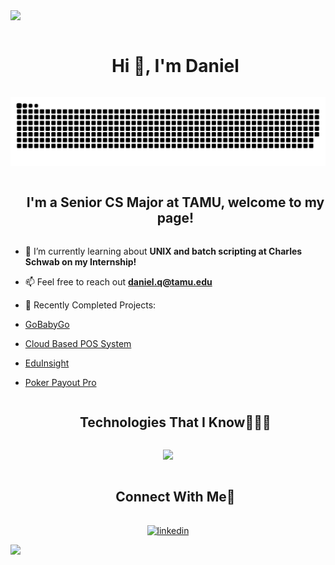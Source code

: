 <!--horizontal divider(gradiant)-->
<img src="https://user-images.githubusercontent.com/73097560/115834477-dbab4500-a447-11eb-908a-139a6edaec5c.gif">

<!--h1 without bottom border-->
<div id="user-content-toc">
  <ul align="center">
    <summary><h1 style="display: inline-block">Hi 👋, I'm Daniel</h1></summary>
  </ul>
</div>


<!--- snake -->
<div align="center">
  <img  src="https://github.com/1999AZZAR/1999AZZAR/blob/main/resources/img/grid-snake.svg"
       alt="snake" /></a>
</div>

<div id="user-content-toc">
  <ul align="center">
    <summary><h2 style="display: inline-block">I'm a Senior CS Major at TAMU, welcome to my page!</h2></summary>
  </ul>
</div>

<!--Intro start-->
- 🌱 I’m currently learning about **UNIX and batch scripting at Charles Schwab on my Internship!**

- 📫 Feel free to reach out **daniel.q@tamu.edu**

- 🎉 Recently Completed Projects:


-   <a href="https://gobababygo-tamu-ba307e044d8a.herokuapp.com/" target="_blank">GoBabyGo</a>
-   <a href="https://github.com/danielquerrey/Cloud-Based-POS-System" target="_blank">Cloud Based POS System</a>
-   <a href="https://github.com/danielquerrey/EduInsight" target="_blank">EduInsight</a>
-   <a href="https://danielquerrey.github.io/PokerPayoutPro/" target="_blank">Poker Payout Pro</a>
<!--Intro end-->

<!--h1 without bottom border-->
<div id="user-content-toc">
  <ul align="center">
    <summary><h2 style="display: inline-block">Technologies That I Know👨🏻‍💻</h2></summary>
  </ul>
</div>
<!--tech stack icons-->
<p align="center">
  <a href="https://skillicons.dev">
    <img src="https://skillicons.dev/icons?i=py,cpp,java,js,html,django,postgres,aws,azure,linux,bootstrap,css,discord,github,git,latex,vscode&perline=8" />
  </a>
</p>

<div id="user-content-toc">
  <ul align="center">
    <summary><h2 style="display: inline-block">Connect With Me🤝</h2></summary>
  </ul>
</div>

<!--icons and links-->
<p align="center">
<a href="https://www.linkedin.com/in/daniel-querrey/" target="blank"><img align="center" src="https://user-images.githubusercontent.com/88904952/234979284-68c11d7f-1acc-4f0c-ac78-044e1037d7b0.png" alt="linkedin" height="50" width="50" /></a>
</p> 

<!--horizontal divider(gradiant)-->
<img src="https://user-images.githubusercontent.com/73097560/115834477-dbab4500-a447-11eb-908a-139a6edaec5c.gif">
